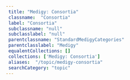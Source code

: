 ```yaml
--- 
 title: "Medigy: Consortia" 
 classname:  "Consortia" 
 label: "Consortia" 
 subclassname: "null" 
 subclasslabel: "null" 
 parentclassname: "StandardMedigyCategories" 
 parentclasslabel: "Medigy" 
 equalentCollections: [] 
 collections: ['Medigy: Consortia']
 aliases:  "/topic/medigy-consortia"  
 searchCategory: "topic" 
---
```

